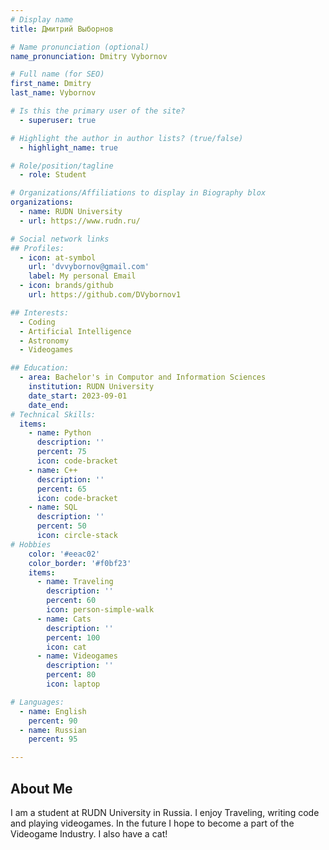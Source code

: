 ```yaml
---
# Display name
title: Дмитрий Выборнов

# Name pronunciation (optional)
name_pronunciation: Dmitry Vybornov

# Full name (for SEO)
first_name: Dmitry
last_name: Vybornov

# Is this the primary user of the site?
  - superuser: true

# Highlight the author in author lists? (true/false)
  - highlight_name: true

# Role/position/tagline
  - role: Student

# Organizations/Affiliations to display in Biography blox
organizations:
  - name: RUDN University
  - url: https://www.rudn.ru/

# Social network links
## Profiles:
  - icon: at-symbol
    url: 'dvvybornov@gmail.com'
    label: My personal Email
  - icon: brands/github
    url: https://github.com/DVybornov1

## Interests:
  - Coding
  - Artificial Intelligence
  - Astronomy
  - Videogames

## Education:
  - area: Bachelor's in Computor and Information Sciences
    institution: RUDN University
    date_start: 2023-09-01
    date_end: 
# Technical Skills:
  items:
    - name: Python
      description: ''
      percent: 75
      icon: code-bracket
    - name: C++
      description: ''
      percent: 65
      icon: code-bracket
    - name: SQL
      description: ''
      percent: 50
      icon: circle-stack
# Hobbies
    color: '#eeac02'
    color_border: '#f0bf23'
    items:
      - name: Traveling
        description: ''
        percent: 60
        icon: person-simple-walk
      - name: Cats
        description: ''
        percent: 100
        icon: cat
      - name: Videogames
        description: ''
        percent: 80
        icon: laptop

# Languages:
  - name: English
    percent: 90
  - name: Russian
    percent: 95

---
```


## About Me

I am a student at RUDN University in Russia. I enjoy Traveling, writing code and playing videogames. In the future I hope to become a part of the Videogame Industry. I also have a cat!
